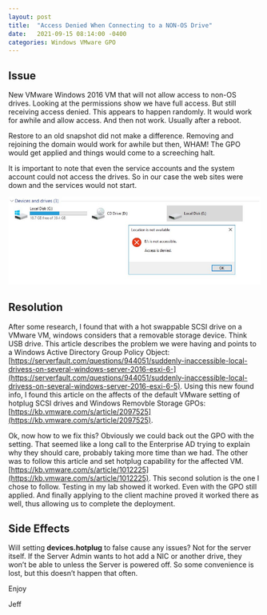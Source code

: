 ```yaml
---
layout: post
title:  "Access Denied When Connecting to a NON-OS Drive"
date:   2021-09-15 08:14:00 -0400
categories: Windows VMware GPO
---
```


## Issue   
New VMware Windows 2016 VM that will not allow access to non-OS drives.  Looking at the permissions show we have full access.  But still receiving access denied.  This appears to happen randomly.  It would work for awhile and allow access.  And then not work.  Usually after a reboot.   

Restore to an old snapshot did not make a difference.  Removing and rejoining the domain would work for awhile but then, WHAM! The GPO would get applied and things would come to a screeching halt.   

It is important to note that even the service accounts and the system account could not access the drives.  So in our case the web sites were down and the services would not start.

![AccessDeniedImage](..\Images\2021-09-15-AccessDeniedNonOSDrive\AccessDenied.jpg)
	 
## Resolution   
After some research, I found that with a hot swappable SCSI drive on a VMware VM, windows considers that a removable storage device.  Think USB drive.  This article describes the problem we were having and points to a Windows Active Directory Group Policy Object: [https://serverfault.com/questions/944051/suddenly-inaccessible-local-drivess-on-several-windows-server-2016-esxi-6-](https://serverfault.com/questions/944051/suddenly-inaccessible-local-drivess-on-several-windows-server-2016-esxi-6-5).  Using this new found info, I found this article on the affects of the default VMware setting of hotplug SCSI drives and Windows Removble Storage GPOs: [https://kb.vmware.com/s/article/2097525](https://kb.vmware.com/s/article/2097525).    

Ok, now how to we fix this?  Obviously we could back out the GPO with the setting.  That seemed like a long call to the Enterprise AD trying to explain why they should care, probably taking more time than we had.  The other was to follow this article and set hotplug capability for the affected VM.  [https://kb.vmware.com/s/article/1012225](https://kb.vmware.com/s/article/1012225).  This second solution is the one I chose to follow.  Testing in my lab showed it worked.  Even with the GPO still applied.  And finally applying to the client machine proved it worked there as well, thus allowing us to complete the deployment.

## Side Effects   
Will setting **devices.hotplug** to false cause any issues?  Not for the server itself.  If the Server Admin wants to hot add a NIC or another drive, they won’t be able to unless the Server is powered off.  So some convenience is lost, but this doesn’t happen that often.


Enjoy

Jeff